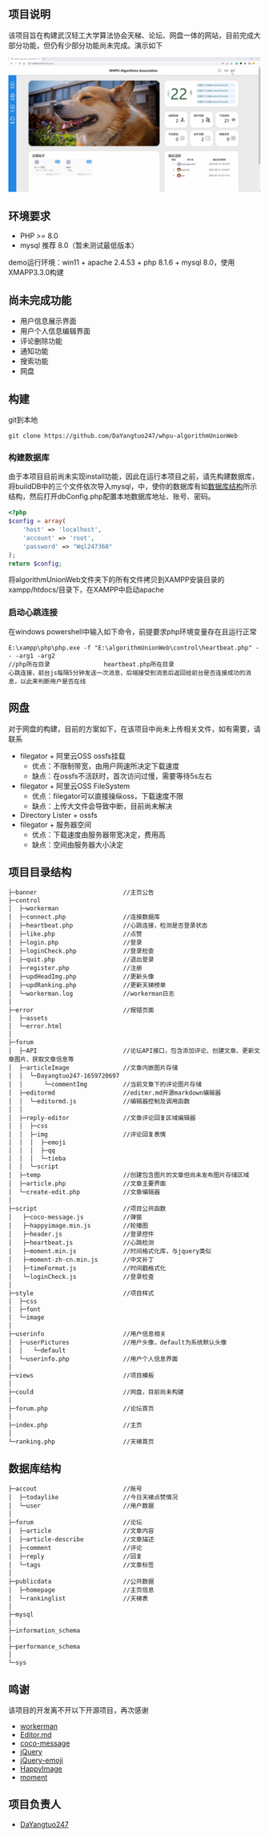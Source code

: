 ## 项目说明

该项目旨在构建武汉轻工大学算法协会天梯、论坛、网盘一体的网站，目前完成大部分功能，但仍有少部分功能尚未完成。演示如下

<a href="demo.mp4"><img src="demo.png"></a>

## 环境要求

+ PHP >= 8.0
+ mysql 推荐 8.0（暂未测试最低版本）

demo运行环境：win11 + apache 2.4.53 + php 8.1.6 + mysql 8.0，使用XMAPP3.3.0构建



## 尚未完成功能

+ 用户信息展示界面
+ 用户个人信息编辑界面
+ 评论删除功能
+ 通知功能
+ 搜索功能
+ 网盘



## 构建

git到本地

```
git clone https://github.com/DaYangtuo247/whpu-algorithmUnionWeb
```

### 构建数据库

由于本项目目前尚未实现install功能，因此在运行本项目之前，请先构建数据库，将buildDB中的三个文件依次导入mysql，中，使你的数据库有如[数据库结构](#数据库结构)所示结构，然后打开dbConfig.php配置本地数据库地址、账号、密码。

```php
<?php
$config = array(
    'host' => 'localhost',
    'account' => 'root',
    'password' => "Wql247360"
);
return $config;
```

将algorithmUnionWeb文件夹下的所有文件拷贝到XAMPP安装目录的xampp/htdocs/目录下，在XAMPP中启动apache

### 启动心跳连接

在windows powershell中输入如下命令，前提要求php环境变量存在且运行正常

```
E:\xampp\php\php.exe -f "E:\algorithmUnionWeb\control\heartbeat.php" -- -arg1 -arg2
//php所在目录				heartbeat.php所在目录
心跳连接，前台js每隔5分钟发送一次消息，后端接受到消息后返回给前台是否连接成功的消息，以此来判断用户是否在线
```



## 网盘

对于网盘的构建，目前的方案如下，在该项目中尚未上传相关文件，如有需要，请联系

* filegator + 阿里云OSS ossfs挂载
    * 优点：不限制带宽，由用户网速所决定下载速度
    * 缺点：在ossfs不活跃时，首次访问过慢，需要等待5s左右
* filegator + 阿里云OSS FileSystem
    * 优点：filegator可以直接操纵oss，下载速度不限
    * 缺点：上传大文件会导致中断，目前尚未解决
* Directory Lister + ossfs
* filegator + 服务器空间
    * 优点：下载速度由服务器带宽决定，费用高
    * 缺点：空间由服务器大小决定



## 项目目录结构

```
├─banner                        //主页公告
├─control
│  ├─workerman
│  ├─connect.php                //连接数据库
│  ├─heartbeat.php              //心跳连接，检测是否登录状态
│  ├─like.php                   //点赞
│  ├─login.php                  //登录
│  ├─loginCheck.php             //登录检查
│  ├─quit.php                   //退出登录
│  ├─register.php               //注册
│  ├─updHeadImg.php             //更新头像
│  ├─updRanking.php             //更新天梯榜单
│  └─workerman.log              //workerman日志
│  
├─error                         //报错页面
│  ├─assets
│  └─error.html
│
├─forum
│  ├─API                        //论坛API接口，包含添加评论、创建文章、更新文章图片、获取文章信息等
│  ├─articleImage               //文章内嵌图片存储
│  │  └─Dayangtuo247-1659720697
│  │      └─commentImg          //当前文章下的评论图片存储
│  ├─editormd                   //editmr.md开源markdown编辑器
│  │  └─editormd.js             //编辑器控制及调用函数
│  │      
│  ├─reply-editor               //文章评论回复区域编辑器
│  │  ├─css
│  │  ├─img                     //评论回复表情
│  │  │  ├─emoji
│  │  │  ├─qq
│  │  │  └─tieba
│  │  └─script
│  ├─temp                       //创建包含图片的文章但尚未发布图片存储区域
│  ├─article.php                //文章主要界面
│  └─create-edit.php            //文章编辑器
│
├─script                        //项目公共函数
│   ├─coco-message.js           //弹窗
│   ├─happyimage.min.js         //轮播图
│   ├─header.js                 //登录控件
│   ├─heartbeat.js              //心跳检测
│   ├─moment.min.js             //时间格式化库，与jquery类似
│   ├─moment-zh-cn.min.js       //中文补丁
│   ├─timeFormat.js             //时间戳格式化
│   └─loginCheck.js             //登录检查
│
├─style                         //项目样式
│  ├─css
│  ├─font
│  └─image
│
├─userinfo                      //用户信息相关
│  ├─userPictures               //用户头像，default为系统默认头像
│  │   └─default
│  └─userinfo.php               //用户个人信息界面
│
├─views                         //项目模板
│
├─could                         //网盘，目前尚未构建
│
├─forum.php                     //论坛首页
│
├─index.php                     //主页
│
└─ranking.php                   //天梯首页
```

## 数据库结构

```
├─accout                        //账号
│  ├─todaylike                  //今日天梯点赞情况
│  └─user                       //用户数据
│
├─forum                         //论坛
│  ├─article                    //文章内容
│  ├─article-describe           //文章描述
│  ├─comment                    //评论
│  ├─reply                      //回复
│  └─tags                       //文章标签
│
├─publicdata                    //公共数据
│  ├─homepage                   //主页信息
│  └─rankinglist                //天梯表
│
├─mysql
│
├─information_schema
│
├─performance_schema
│
└─sys
```



## 鸣谢

该项目的开发离不开以下开源项目，再次感谢

* [workerman](https://github.com/walkor/workerman)
* [Editor.md](https://github.com/pandao/editor.md)
* [coco-message](https://github.com/TheWindRises-2/coco-message)
* [jQuery](https://github.com/jquery/jquery)
* [jQuery-emoji](https://github.com/eshengsky/jQuery-emoji)
* [HappyImage](https://github.com/liumingmusic/HappyImage)
* [moment](https://github.com/moment/moment)



## 项目负责人

* [DaYangtuo247](https://github.com/DaYangtuo247?tab=repositories)
